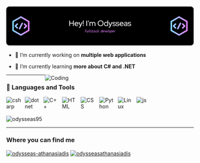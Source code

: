![Header](./github-header-image.png)

- 🔭 I’m currently working on **multiple web applications**

- 🌱 I’m currently learning **more about C# and .NET**

<div>
<img  align="right" alt="Coding" width="400" src="https://camo.githubusercontent.com/5ddf73ad3a205111cf8c686f687fc216c2946a75005718c8da5b837ad9de78c9/68747470733a2f2f7468756d62732e6766796361742e636f6d2f4576696c4e657874446576696c666973682d736d616c6c2e676966">

---

### 🧰 Languages and Tools
<img align="left" alt="csharp" width="40px" style="padding-right:10px;" src="https://cdn.jsdelivr.net/gh/devicons/devicon/icons/csharp/csharp-plain.svg" />
<img align="left" alt="dotnet" width="40px" style="padding-right:10px;" src="https://cdn.jsdelivr.net/gh/devicons/devicon/icons/dotnetcore/dotnetcore-original.svg" />
<img align="left" alt="C++" width="40px" style="padding-right:10px;" src="https://cdn.jsdelivr.net/gh/devicons/devicon/icons/cplusplus/cplusplus-line.svg" />
<img align="left" alt="HTML" width="40px" style="padding-right:10px;" src="https://cdn.jsdelivr.net/gh/devicons/devicon/icons/html5/html5-plain.svg" />
<img align="left" alt="CSS" width="40px" style="padding-right:10px;" src="https://cdn.jsdelivr.net/gh/devicons/devicon/icons/css3/css3-plain.svg" />
<img align="left" alt="Python" width="40px" style="padding-right:10px;" src="https://cdn.jsdelivr.net/gh/devicons/devicon/icons/python/python-original.svg" />
<img align="left" alt="Linux" width="40px" style="padding-right:10px;" src="https://cdn.jsdelivr.net/gh/devicons/devicon/icons/linux/linux-original.svg" />
<img align="left" alt="js" width="40px" style="padding-right:10px;" src="https://cdn.jsdelivr.net/gh/devicons/devicon/icons/javascript/javascript-original.svg" />
<br />

</div>

<div>
  <br />
  <br />
  <img src="https://github-readme-stats.vercel.app/api/top-langs?username=odysseas95&show_icons=true&locale=en&layout=compact&theme=github_dark_dimmed" alt="odysseas95" />
</div>

---

### Where you can find me
<p align="left">
<a href="https://linkedin.com/in/odysseas-athanasiadis" target="blank"><img align="center" src="https://raw.githubusercontent.com/rahuldkjain/github-profile-readme-generator/master/src/images/icons/Social/linked-in-alt.svg" alt="odysseas-athanasiadis" height="30" width="40" /></a>
<a href="https://fb.com/odysseasathanasiadis" target="blank"><img align="center" src="https://raw.githubusercontent.com/rahuldkjain/github-profile-readme-generator/master/src/images/icons/Social/facebook.svg" alt="odysseasathanasiadis" height="30" width="40" /></a>
</p>






